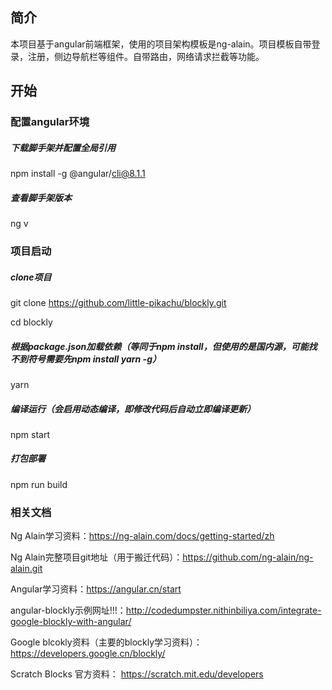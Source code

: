 
## 简介

本项目基于angular前端框架，使用的项目架构模板是ng-alain。项目模板自带登录，注册，侧边导航栏等组件。自带路由，网络请求拦截等功能。

## 开始

### 配置angular环境

##### 下载脚手架并配置全局引用

npm install -g @angular/cli@8.1.1 

##### 查看脚手架版本
ng v  

### 项目启动

##### clone项目

git clone https://github.com/little-pikachu/blockly.git

cd blockly

##### 根据package.json加载依赖（等同于npm install，但使用的是国内源，可能找不到符号需要先npm install yarn -g）

yarn

##### 编译运行（会启用动态编译，即修改代码后自动立即编译更新）

npm start

##### 打包部署

npm run build

### 相关文档

Ng Alain学习资料：https://ng-alain.com/docs/getting-started/zh

Ng Alain完整项目git地址（用于搬迁代码）：https://github.com/ng-alain/ng-alain.git

Angular学习资料：https://angular.cn/start

angular-blockly示例网址!!!：http://codedumpster.nithinbiliya.com/integrate-google-blockly-with-angular/

Google blcokly资料（主要的blockly学习资料）： https://developers.google.cn/blockly/ 

Scratch Blocks 官方资料： https://scratch.mit.edu/developers

